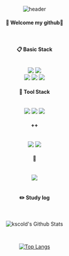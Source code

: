<div align="center">

![header](https://capsule-render.vercel.app/api?type=transparent&fontColor=703ee5&text=until%20full%20stack&height=150&fontSize=60&desc=정진!&descAlignY=75&descAlign=60)

####  :wave: Welcome my github:wave:

<br/>

####  :clipboard: Basic Stack

<br/>

<img src="https://img.shields.io/badge/HTML5-E34F26?style=for-the-badge&logo=HTML5&logoColor=white">
<img src="https://img.shields.io/badge/CSS-1572B6?style=for-the-badge&logo=CSS3&logoColor=white"> <br>
<img src="https://img.shields.io/badge/JavaScript-F7DF1E?style=for-the-badge&logo=JavaScript&logoColor=white">
<img src="https://img.shields.io/badge/c-00599C?style=for-the-badge&logo=c%2B%2B&logoColor=white">
<img src="https://img.shields.io/badge/python-3776AB?style=for-the-badge&logo=python&logoColor=white">

####  :wrench: Tool Stack

<br/>

<img src="https://img.shields.io/badge/React-61DAFB?style=for-the-badge&logo=React&logoColor=black"/>
<img src="https://img.shields.io/badge/Next.js-000000?style=for-the-badge&logo=Next.js&logoColor=white"/>
<img src="https://img.shields.io/badge/Typescript-3178C6?style=for-the-badge&logo=Typescript&logoColor=white"/>

####  ++

<br/>

<img src="https://img.shields.io/badge/github-181717?style=for-the-badge&logo=github&logoColor=white">
<img src="https://img.shields.io/badge/VSCode-007ACC?style=for-the-badge&logo=VisualStudioCode&logoColor=white">


####  :call_me_hand:

<br/>

<a href="https://www.instagram.com/ks_cold/">
    <img 
        src="http://img.shields.io/badge/-Instagram-black?style=flat&logo=Instagram&link=https://instagram.com/ks_cold/"
        style="height : auto; margin-left : 10px; margin-right : 10px;"/>
</a>

<br/>
<br/>

#### :pencil2: Study log

<br/>

![kscold's Github Stats](https://github-readme-stats.vercel.app/api?username=kscold&show_icons=true)

<br/>

 [![Top Langs](https://github-readme-stats.vercel.app/api/top-langs/?username=kscold&hide=jupyter%20notebook&layout=compact)](https://github.com/kscold/github-readme-stats)

</div>
